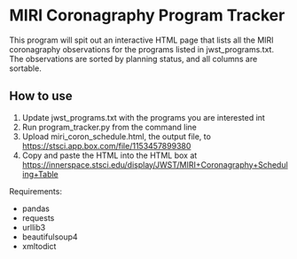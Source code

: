 # MIRI Coronagraphy Program Tracker

This program will spit out an interactive HTML page that lists all the MIRI coronagraphy observations for the programs listed in jwst_programs.txt.
The observations are sorted by planning status, and all columns are sortable.

## How to use

1. Update jwst_programs.txt with the programs you are interested int
2. Run program_tracker.py from the command line
3. Upload miri_coron_schedule.html, the output file, to https://stsci.app.box.com/file/1153457899380
4. Copy and paste the HTML into the HTML box at https://innerspace.stsci.edu/display/JWST/MIRI+Coronagraphy+Scheduling+Table

Requirements:
- pandas
- requests
- urllib3
- beautifulsoup4
- xmltodict
